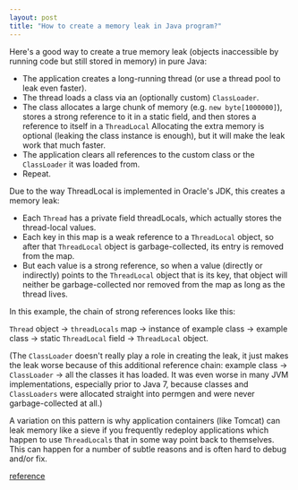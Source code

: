 ```yaml
---
layout: post
title: "How to create a memory leak in Java program?"
---
```

Here's a good way to create a true memory leak (objects inaccessible by running code but still stored in memory) in pure Java:
- The application creates a long-running thread (or use a thread pool to leak even faster).
- The thread loads a class via an (optionally custom) `ClassLoader`.
- The class allocates a large chunk of memory (e.g. `new byte[1000000]`), stores a strong reference to it in a static field, and then stores a reference to itself in a `ThreadLocal`  Allocating the extra memory is optional (leaking the class instance is enough), but it will make the leak work that much faster.
- The application clears all references to the custom class or the `ClassLoader` it was loaded from.
- Repeat.

Due to the way ThreadLocal is implemented in Oracle's JDK, this creates a memory leak:

- Each `Thread` has a private field threadLocals, which actually stores the thread-local values.
- Each key in this map is a weak reference to a `ThreadLocal` object, so after that `ThreadLocal` object is garbage-collected, its entry is removed from the map.
- But each value is a strong reference, so when a value (directly or indirectly) points to the `ThreadLocal` object that is its key, that object will neither be garbage-collected nor removed from the map as long as the thread lives.

In this example, the chain of strong references looks like this:

`Thread` object → `threadLocals` map → instance of example class → example class → static `ThreadLocal` field → `ThreadLocal` object.

(The `ClassLoader` doesn't really play a role in creating the leak, it just makes the leak worse because of this additional reference chain: example class → `ClassLoader` → all the classes it has loaded. It was even worse in many JVM implementations, especially prior to Java 7, because classes and `ClassLoaders` were allocated straight into permgen and were never garbage-collected at all.)

A variation on this pattern is why application containers (like Tomcat) can leak memory like a sieve if you frequently redeploy applications which happen to use `ThreadLocals` that in some way point back to themselves. This can happen for a number of subtle reasons and is often hard to debug and/or fix.

[reference](https://stackoverflow.com/questions/6470651/how-can-i-create-a-memory-leak-in-java?rq=1)
